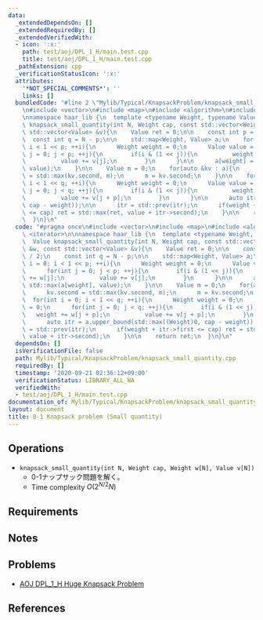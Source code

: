 ```yaml
---
data:
  _extendedDependsOn: []
  _extendedRequiredBy: []
  _extendedVerifiedWith:
  - icon: ':x:'
    path: test/aoj/DPL_1_H/main.test.cpp
    title: test/aoj/DPL_1_H/main.test.cpp
  _pathExtension: cpp
  _verificationStatusIcon: ':x:'
  attributes:
    '*NOT_SPECIAL_COMMENTS*': ''
    links: []
  bundledCode: "#line 2 \"Mylib/Typical/KnapsackProblem/knapsack_small_quantity.cpp\"\
    \n#include <vector>\n#include <map>\n#include <algorithm>\n#include <iterator>\n\
    \nnamespace haar_lib {\n  template <typename Weight, typename Value>\n  Value\
    \ knapsack_small_quantity(int N, Weight cap, const std::vector<Weight> &w, const\
    \ std::vector<Value> &v){\n    Value ret = 0;\n\n    const int p = N / 2;\n  \
    \  const int q = N - p;\n\n    std::map<Weight, Value> a;\n    for(int i = 0;\
    \ i < 1 << p; ++i){\n      Weight weight = 0;\n      Value value = 0;\n      for(int\
    \ j = 0; j < p; ++j){\n        if(i & (1 << j)){\n          weight += w[j];\n\
    \          value += v[j];\n        }\n      }\n\n      a[weight] = std::max(a[weight],\
    \ value);\n    }\n\n    Value m = 0;\n    for(auto &kv : a){\n      kv.second\
    \ = std::max(kv.second, m);\n      m = kv.second;\n    }\n\n    for(int i = 0;\
    \ i < 1 << q; ++i){\n      Weight weight = 0;\n      Value value = 0;\n      for(int\
    \ j = 0; j < q; ++j){\n        if(i & (1 << j)){\n          weight += w[j + p];\n\
    \          value += v[j + p];\n        }\n      }\n\n      auto itr = a.upper_bound(std::max((Weight)0,\
    \ cap - weight));\n\n      itr = std::prev(itr);\n      if(weight + itr->first\
    \ <= cap) ret = std::max(ret, value + itr->second);\n    }\n\n    return ret;\n\
    \  }\n}\n"
  code: "#pragma once\n#include <vector>\n#include <map>\n#include <algorithm>\n#include\
    \ <iterator>\n\nnamespace haar_lib {\n  template <typename Weight, typename Value>\n\
    \  Value knapsack_small_quantity(int N, Weight cap, const std::vector<Weight>\
    \ &w, const std::vector<Value> &v){\n    Value ret = 0;\n\n    const int p = N\
    \ / 2;\n    const int q = N - p;\n\n    std::map<Weight, Value> a;\n    for(int\
    \ i = 0; i < 1 << p; ++i){\n      Weight weight = 0;\n      Value value = 0;\n\
    \      for(int j = 0; j < p; ++j){\n        if(i & (1 << j)){\n          weight\
    \ += w[j];\n          value += v[j];\n        }\n      }\n\n      a[weight] =\
    \ std::max(a[weight], value);\n    }\n\n    Value m = 0;\n    for(auto &kv : a){\n\
    \      kv.second = std::max(kv.second, m);\n      m = kv.second;\n    }\n\n  \
    \  for(int i = 0; i < 1 << q; ++i){\n      Weight weight = 0;\n      Value value\
    \ = 0;\n      for(int j = 0; j < q; ++j){\n        if(i & (1 << j)){\n       \
    \   weight += w[j + p];\n          value += v[j + p];\n        }\n      }\n\n\
    \      auto itr = a.upper_bound(std::max((Weight)0, cap - weight));\n\n      itr\
    \ = std::prev(itr);\n      if(weight + itr->first <= cap) ret = std::max(ret,\
    \ value + itr->second);\n    }\n\n    return ret;\n  }\n}\n"
  dependsOn: []
  isVerificationFile: false
  path: Mylib/Typical/KnapsackProblem/knapsack_small_quantity.cpp
  requiredBy: []
  timestamp: '2020-09-21 02:36:12+09:00'
  verificationStatus: LIBRARY_ALL_WA
  verifiedWith:
  - test/aoj/DPL_1_H/main.test.cpp
documentation_of: Mylib/Typical/KnapsackProblem/knapsack_small_quantity.cpp
layout: document
title: 0-1 Knapsack problem (Small quantity)
---
```


## Operations

- `knapsack_small_quantity(int N, Weight cap, Weight w[N], Value v[N])`
	- 0-1ナップサック問題を解く。
	- Time complexity $O(2^{N/2} N)$

## Requirements

## Notes

## Problems

- [AOJ DPL_1_H Huge Knapsack Problem](http://judge.u-aizu.ac.jp/onlinejudge/description.jsp?id=DPL_1_H)

## References

